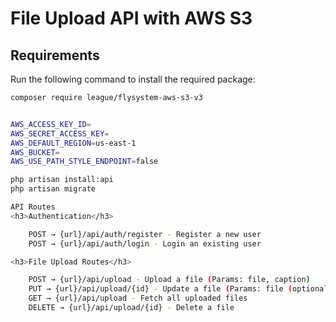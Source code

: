 # File Upload API with AWS S3

## Requirements

Run the following command to install the required package:

```sh
composer require league/flysystem-aws-s3-v3


AWS_ACCESS_KEY_ID=
AWS_SECRET_ACCESS_KEY=
AWS_DEFAULT_REGION=us-east-1
AWS_BUCKET=
AWS_USE_PATH_STYLE_ENDPOINT=false

php artisan install:api
php artisan migrate

API Routes
<h3>Authentication</h3>

    POST → {url}/api/auth/register - Register a new user
    POST → {url}/api/auth/login - Login an existing user

<h3>File Upload Routes</h3>

    POST → {url}/api/upload - Upload a file (Params: file, caption)
    PUT → {url}/api/upload/{id} - Update a file (Params: file (optional), caption)
    GET → {url}/api/upload - Fetch all uploaded files
    DELETE → {url}/api/upload/{id} - Delete a file

```

```

```
